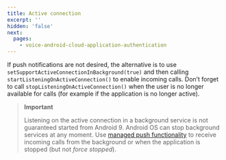 ```yaml
---
title: Active connection
excerpt: ''
hidden: 'false'
next:
  pages:
    - voice-android-cloud-application-authentication
---
```


If push notifications are not desired, the alternative is to use `setSupportActiveConnectionInBackground(true)` and then calling `startListeningOnActiveConnection()` to enable incoming calls. Don’t forget to call `stopListeningOnActiveConnection()` when the user is no longer available for calls (for example if the application is no longer active).

> **Important**
>
> Listening on the active connection in a background service is not guaranteed started from Android 9. Android OS can stop background services at any moment. Use [managed push functionality]() to receive incoming calls from the background or when the application is stopped (but not _force stopped_).
